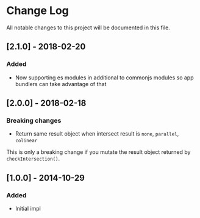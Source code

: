 # Change Log

All notable changes to this project will be documented in this file.

## [2.1.0] - 2018-02-20

### Added

- Now supporting es modules in additional to commonjs modules so app bundlers can take advantage of that

## [2.0.0] - 2018-02-18

### Breaking changes

- Return same result object when intersect result is `none`, `parallel`, `colinear`

This is only a breaking change if you mutate the result object returned by `checkIntersection()`.

## [1.0.0] - 2014-10-29

### Added

- Initial impl